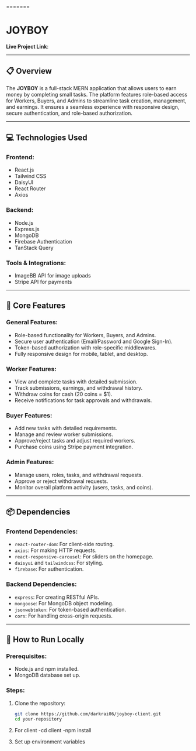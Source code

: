 
=======
# JOYBOY

**Live Project Link**: 

---

## 📋 Overview  
The **JOYBOY** is a full-stack MERN application that allows users to earn money by completing small tasks. The platform features role-based access for Workers, Buyers, and Admins to streamline task creation, management, and earnings. It ensures a seamless experience with responsive design, secure authentication, and role-based authorization.  

---

## 💻 Technologies Used  
### Frontend:  
- React.js  
- Tailwind CSS  
- DaisyUI  
- React Router  
- Axios  

### Backend:  
- Node.js  
- Express.js  
- MongoDB  
- Firebase Authentication  
- TanStack Query  

### Tools & Integrations:  
- ImageBB API for image uploads  
- Stripe API for payments  

---

## 🔑 Core Features  

### General Features:  
- Role-based functionality for Workers, Buyers, and Admins.  
- Secure user authentication (Email/Password and Google Sign-In).  
- Token-based authorization with role-specific middlewares.  
- Fully responsive design for mobile, tablet, and desktop.  

### Worker Features:  
- View and complete tasks with detailed submission.  
- Track submissions, earnings, and withdrawal history.  
- Withdraw coins for cash (20 coins = $1).  
- Receive notifications for task approvals and withdrawals.  

### Buyer Features:  
- Add new tasks with detailed requirements.  
- Manage and review worker submissions.  
- Approve/reject tasks and adjust required workers.  
- Purchase coins using Stripe payment integration.  

### Admin Features:  
- Manage users, roles, tasks, and withdrawal requests.  
- Approve or reject withdrawal requests.  
- Monitor overall platform activity (users, tasks, and coins).  

---

## 📦 Dependencies  

### Frontend Dependencies:  
- `react-router-dom`: For client-side routing.  
- `axios`: For making HTTP requests.  
- `react-responsive-carousel`: For sliders on the homepage.  
- `daisyui` and `tailwindcss`: For styling.  
- `firebase`: For authentication.  

### Backend Dependencies:  
- `express`: For creating RESTful APIs.  
- `mongoose`: For MongoDB object modeling.  
- `jsonwebtoken`: For token-based authentication.  
- `cors`: For handling cross-origin requests.  

---

## 🚀 How to Run Locally  

### Prerequisites:  
- Node.js and npm installed.  
- MongoDB database set up.  

### Steps:  
1. Clone the repository:  
   ```bash
   git clone https://github.com/darkrai06/joyboy-client.git
   cd your-repository
2. For client
   -cd client
   -npm install

4. Set up environment variables
